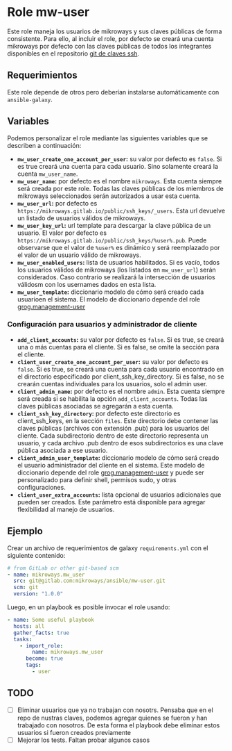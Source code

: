 # Role mw-user

Este role maneja los usuarios de mikroways y sus claves públicas de forma
consistente. Para ello, al incluir el role, por defecto se creará una cuenta
mikroways por defecto con las claves públicas de todos los integrantes
disponibles en el repositorio [git de claves ssh](https://gitlab.com/mikroways/public/ssh_keys/).

## Requerimientos

Este role depende de otros pero deberían instalarse automáticamente con
`ansible-galaxy`.

## Variables

Podemos personalizar el role mediante las siguientes variables que se describen
a continuación:

* **`mw_user_create_one_account_per_user`:** su valor por defecto es `false`. Si es
  true creará una cuenta para cada usuario. Sino solamente creará la cuenta
`mw_user_name`.
* **`mw_user_name`:** por defecto es el nombre `mikroways`. Esta cuenta siempre
  será creada por este role. Todas las claves públicas de los miembros de
mikroways seleccionados serán autorizados a usar esta cuenta.
* **`mw_user_url`:** por defecto es `https://mikroways.gitlab.io/public/ssh_keys/_users`. Esta url devuelve un listado de usuarios válidos de mikroways.
* **`mw_user_key_url`:** url template para descargar la clave pública de un
  usuario. El valor por defecto es `https://mikroways.gitlab.io/public/ssh_keys/%user%.pub`. Puede observarse que el valor de `%user%` es dinámico y será reemplazado por el valor de un usuario válido de mikroways.
* **`mw_user_enabled_users`:** lista de usuarios habilitados. Si es vacío, todos
los usuarios válidos de mikroways (los listados en `mw_user_url`) serán
considerados. Caso contrario se realizará la intersección de usuarios válidosm
con los usernames dados en esta lista.
* **`mw_user_template`:** diccionario modelo de cómo será creado cada usuarioen
  el sistema. El modelo de diccionario depende del role
[grog.management-user](https://github.com/GROG/ansible-role-management-user)

### Configuración para usuarios y administrador de cliente
* **`add_client_accounts`:** su valor por defecto es `false`. Si es true, se creará una o más cuentas para el cliente. Si es false, se omite la sección para el cliente.
* **`client_user_create_one_account_per_user`:** su valor por defecto es `false`. Si es true, se creará una cuenta para cada usuario encontrado en el directorio especificado por client_ssh_key_directory. Si es false, no se crearán cuentas individuales para los usuarios, solo el admin user.
* **`client_admin_name`:** por defecto es el nombre `admin`. Esta cuenta siempre será creada si se habilita la opción `add_client_accounts`. Todas las claves públicas asociadas se agregarán a esta cuenta.
* **`client_ssh_key_directory`:** por defecto este directorio es client_ssh_keys, en la sección `files`. Este directorio debe contener las claves públicas (archivos con extensión .pub) para los usuarios del cliente. Cada subdirectorio dentro de este directorio representa un usuario, y cada archivo .pub dentro de esos subdirectorios es una clave pública asociada a ese usuario.
* **`client_admin_user_template`:** diccionario modelo de cómo será creado el usuario administrador del cliente en el sistema. Este modelo de diccionario depende del role
  [grog.management-user](https://github.com/GROG/ansible-role-management-user) y puede ser personalizado para definir shell, permisos sudo, y otras configuraciones.
* **`client_user_extra_accounts`:** lista opcional de usuarios adicionales que pueden ser creados. Este parámetro está disponible para agregar flexibilidad al manejo de usuarios.


## Ejemplo

Crear un archivo de requerimientos de galaxy `requirements.yml` con el siguiente
contenido:

```yaml
# from GitLab or other git-based scm
- name: mikroways.mw_user
  src: git@gitlab.com:mikroways/ansible/mw-user.git
  scm: git
  version: "1.0.0" 
```

Luego, en un playbook es posible invocar el role usando:

```yaml
- name: Some useful playbook
  hosts: all
  gather_facts: true
  tasks:
    - import_role:
        name: mikroways.mw_user
      become: true
      tags:
        - user
```

## TODO

* [ ] Eliminar usuarios que ya no trabajan con nosotrs. Pensaba que en el repo
  de nustras claves, podemos agregar quienes se fueron y han trabajado con
  nosotros. De esta forma el playbook debe eliminar estos usuarios si fueron
  creados previamente
* [ ] Mejorar los tests. Faltan probar algunos casos

